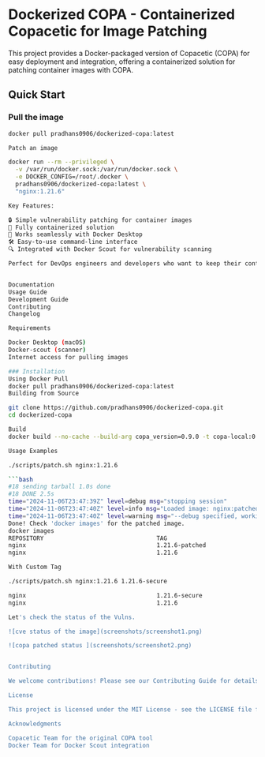 # Dockerized COPA - Containerized Copacetic for Image Patching

This project provides a Docker-packaged version of Copacetic (COPA) for easy deployment and integration, offering a containerized solution for patching container images with COPA.

## Quick Start

### Pull the image
```bash
docker pull pradhans0906/dockerized-copa:latest

Patch an image

docker run --rm --privileged \
  -v /var/run/docker.sock:/var/run/docker.sock \
  -e DOCKER_CONFIG=/root/.docker \
  pradhans0906/dockerized-copa:latest \
  "nginx:1.21.6"

Key Features:

🔒 Simple vulnerability patching for container images
🐳 Fully containerized solution
🔄 Works seamlessly with Docker Desktop
🛠️ Easy-to-use command-line interface
🔍 Integrated with Docker Scout for vulnerability scanning

Perfect for DevOps engineers and developers who want to keep their container images secure without disrupting their existing workflows. Built for macOS users, compatible with Docker Desktop.


Documentation
Usage Guide
Development Guide
Contributing
Changelog

Requirements

Docker Desktop (macOS)
Docker-scout (scanner)
Internet access for pulling images

### Installation
Using Docker Pull
docker pull pradhans0906/dockerized-copa:latest
Building from Source

git clone https://github.com/pradhans0906/dockerized-copa.git
cd dockerized-copa

Build
docker build --no-cache --build-arg copa_version=0.9.0 -t copa-local:0.9.0 .

Usage Examples

./scripts/patch.sh nginx:1.21.6

```bash
#18 sending tarball 1.0s done
#18 DONE 2.5s
time="2024-11-06T23:47:39Z" level=debug msg="stopping session"
time="2024-11-06T23:47:40Z" level=info msg="Loaded image: nginx:patched"
time="2024-11-06T23:47:40Z" level=warning msg="--debug specified, working folder at /tmp/copa-3235261740 needs to be manually cleaned up"
Done! Check 'docker images' for the patched image.
docker images
REPOSITORY                                TAG                                                                           IMAGE ID       CREATED         SIZE
nginx                                     1.21.6-patched                                                                8945b370ac89   2 years ago     307MB
nginx                                     1.21.6                                                                        2bcabc23b454   2 years ago     418MB

With Custom Tag

./scripts/patch.sh nginx:1.21.6 1.21.6-secure

nginx                                     1.21.6-secure                                                                 a87859d4a2d2   2 years ago      307MB
nginx                                     1.21.6                                                                        2bcabc23b454   2 years ago      418MB

Let's check the status of the Vulns.

![cve status of the image](screenshots/screenshot1.png)

![copa patched status ](screenshots/screenshot2.png)


Contributing

We welcome contributions! Please see our Contributing Guide for details.

License

This project is licensed under the MIT License - see the LICENSE file for details.

Acknowledgments

Copacetic Team for the original COPA tool
Docker Team for Docker Scout integration



